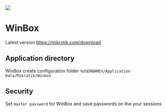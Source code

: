 ![](http://mysch.id/cms/picture/47690569winbox_icon.png)
# WinBox
Latest version https://mikrotik.com/download

## Application directory
WinBox create configuration folder `%USERNAME%/Application Data/Mikrotik/Winbox`

## Security
Set `master password` for WinBox and save passwords on the your sessions
